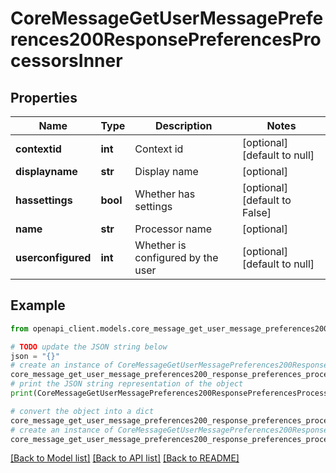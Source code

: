 # CoreMessageGetUserMessagePreferences200ResponsePreferencesProcessorsInner


## Properties

Name | Type | Description | Notes
------------ | ------------- | ------------- | -------------
**contextid** | **int** | Context id | [optional] [default to null]
**displayname** | **str** | Display name | [optional] 
**hassettings** | **bool** | Whether has settings | [optional] [default to False]
**name** | **str** | Processor name | [optional] 
**userconfigured** | **int** | Whether is configured by the user | [optional] [default to null]

## Example

```python
from openapi_client.models.core_message_get_user_message_preferences200_response_preferences_processors_inner import CoreMessageGetUserMessagePreferences200ResponsePreferencesProcessorsInner

# TODO update the JSON string below
json = "{}"
# create an instance of CoreMessageGetUserMessagePreferences200ResponsePreferencesProcessorsInner from a JSON string
core_message_get_user_message_preferences200_response_preferences_processors_inner_instance = CoreMessageGetUserMessagePreferences200ResponsePreferencesProcessorsInner.from_json(json)
# print the JSON string representation of the object
print(CoreMessageGetUserMessagePreferences200ResponsePreferencesProcessorsInner.to_json())

# convert the object into a dict
core_message_get_user_message_preferences200_response_preferences_processors_inner_dict = core_message_get_user_message_preferences200_response_preferences_processors_inner_instance.to_dict()
# create an instance of CoreMessageGetUserMessagePreferences200ResponsePreferencesProcessorsInner from a dict
core_message_get_user_message_preferences200_response_preferences_processors_inner_from_dict = CoreMessageGetUserMessagePreferences200ResponsePreferencesProcessorsInner.from_dict(core_message_get_user_message_preferences200_response_preferences_processors_inner_dict)
```
[[Back to Model list]](../README.md#documentation-for-models) [[Back to API list]](../README.md#documentation-for-api-endpoints) [[Back to README]](../README.md)


